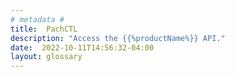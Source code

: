 ```yaml
---
# metadata # 
title:  PachCTL
description: "Access the {{%productName%}} API."
date:  2022-10-11T14:56:32-04:00
layout: glossary
---
```


